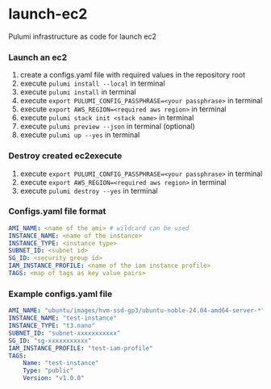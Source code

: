 # launch-ec2
Pulumi infrastructure as code for launch ec2

### Launch an ec2
1. create a configs.yaml file with required values in the repository root
2. execute `pulumi install --local` in terminal
3. execute `pulumi install` in terminal
4. execute `export PULUMI_CONFIG_PASSPHRASE=<your passphrase>` in terminal
5. execute `export AWS_REGION=<required aws region>` in terminal
6. execute `pulumi stack init <stack name>` in terminal
7. execute `pulumi preview --json` in terminal (optional)
8. execute `pulumi up --yes` in terminal

### Destroy created ec2execute
1. execute `export PULUMI_CONFIG_PASSPHRASE=<your passphrase>` in terminal
2. execute `export AWS_REGION=<required aws region>` in terminal
3. execute `pulumi destroy --yes` in terminal

### Configs.yaml file format
```yaml
AMI_NAME: <name of the ami> # wildcard can be used
INSTANCE_NAME: <name of the instance>
INSTANCE_TYPE: <instance type>
SUBNET_ID: <subnet id>
SG_ID: <security group id>
IAM_INSTANCE_PROFILE: <name of the iam instance profile>
TAGS: <map of tags as key value pairs>
```

### Example configs.yaml file
```yaml
AMI_NAME: "ubuntu/images/hvm-ssd-gp3/ubuntu-noble-24.04-amd64-server-*"
INSTANCE_NAME: "test-instance"
INSTANCE_TYPE: "t3.nano"
SUBNET_ID: "subnet-xxxxxxxxxxx"
SG_ID: "sg-xxxxxxxxxxx"
IAM_INSTANCE_PROFILE: "test-iam-profile"
TAGS:
    Name: "test-instance"
    Type: "public"
    Version: "v1.0.0"
```
